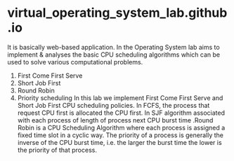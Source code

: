 # virtual_operating_system_lab.github.io
It is basically web-based application. In the Operating System lab aims to implement & analyses the basic CPU scheduling algorithms which can be used to solve various computational problems.
1.	First Come First Serve
2.	Short Job First
3.	Round Robin
4.	Priority scheduling
In this lab we implement First Come First Serve and Short Job First CPU scheduling policies. In FCFS, the process that request CPU first is allocated the CPU first. In SJF algorithm associated with each process of length of process next CPU burst time .Round Robin is a CPU Scheduling Algorithm where each process is assigned a fixed time slot in a cyclic way. The priority of a process is generally the inverse of the CPU burst time, i.e. the larger the burst time the lower is the priority of that process.
